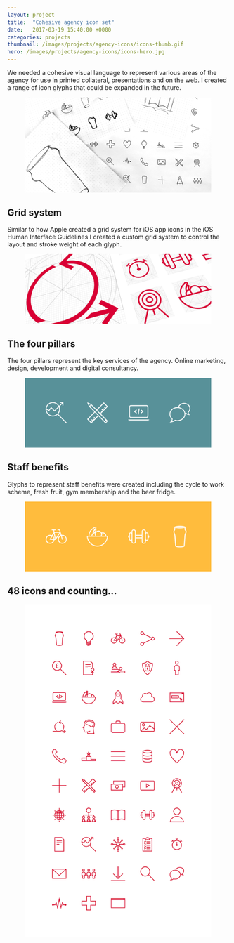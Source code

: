 ```yaml
---
layout: project
title:  "Cohesive agency icon set"
date:   2017-03-19 15:40:00 +0000
categories: projects
thumbnail: /images/projects/agency-icons/icons-thumb.gif
hero: /images/projects/agency-icons/icons-hero.jpg
---
```


We needed a cohesive visual language to represent various areas of the agency for use in printed collateral, presentations and on the web. I created a range of icon glyphs that could be expanded in the future.

<figure><img src="/images/projects/agency-icons/icons-sketches.png" alt="Early icon ideas and sketches" class="fixed"/></figure>

## Grid system
Similar to how Apple created a grid system for iOS app icons in the iOS Human Interface Guidelines I created a custom grid system to control the layout and stroke weight of each glyph.

<figure><img src="/images/projects/agency-icons/icons-layout.png" alt="The icon grid system" class="fixed"/></figure>

## The four pillars
The four pillars represent the key services of the agency. Online marketing, design, development and digital consultancy.

<figure><img src="/images/projects/agency-icons/icons-pillars.png" alt="Online marketing, design, development and digital consultancy" class="fixed"/></figure>

## Staff benefits
Glyphs to represent staff benefits were created including the cycle to work scheme, fresh fruit, gym membership and the beer fridge.

<figure><img src="/images/projects/agency-icons/icons-benefits.png" alt="Cycle to work scheme, fresh fruit, gym membership and beer fridge" class="fixed"/></figure>

## 48 icons and counting…

<figure><img src="/images/projects/agency-icons/icons-grid.jpg" alt="Full agency icon set grid" class="fixed"/></figure>